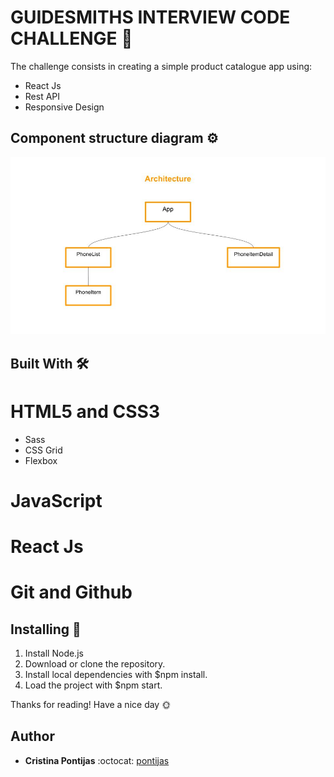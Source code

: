 # GUIDESMITHS INTERVIEW CODE CHALLENGE 🎯

The challenge consists in creating a simple product catalogue app using:
* React Js 
* Rest API
* Responsive Design

## Component structure diagram ⚙

![](architecture.jpg)

## Built With 🛠

# HTML5 and CSS3
* Sass
* CSS Grid
* Flexbox
# JavaScript
# React Js
# Git and Github

## Installing :wrench:

1. Install Node.js
2. Download or clone the repository.
3. Install local dependencies with $npm install.
4. Load the project with $npm start.


Thanks for reading!
Have a nice day 🌞


## Author

* **Cristina Pontijas** :octocat: [pontijas](https://github.com/pontijas)
